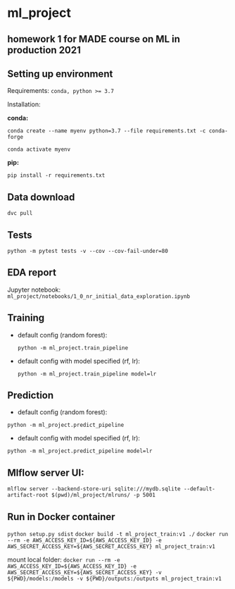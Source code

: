 # ml_project

## homework 1 for MADE course on ML in production 2021

## Setting up environment

Requirements: `conda, python >= 3.7`

Installation:

**conda:**

`conda create --name myenv python=3.7 --file requirements.txt -c conda-forge`

`conda activate myenv`

**pip:**

`pip install -r requirements.txt`

## Data download

`dvc pull`

## Tests

`python -m pytest tests -v --cov --cov-fail-under=80`

## EDA report

Jupyter notebook:
`ml_project/notebooks/1_0_nr_initial_data_exploration.ipynb`

## Training

* default config (random forest):

  `python -m ml_project.train_pipeline`
* default config with model specified (rf, lr):

  `python -m ml_project.train_pipeline model=lr`

## Prediction

* default config (random forest):

`python -m ml_project.predict_pipeline`

* default config with model specified (rf, lr):

`python -m ml_project.predict_pipeline model=lr`

## Mlflow server UI:

`mlflow server --backend-store-uri sqlite:///mydb.sqlite --default-artifact-root $(pwd)/ml_project/mlruns/ -p 5001`


## Run in Docker container
`python setup.py sdist`
`docker build -t ml_project_train:v1 ./`
`docker run --rm -e AWS_ACCESS_KEY_ID=${AWS_ACCESS_KEY_ID} -e AWS_SECRET_ACCESS_KEY=${AWS_SECRET_ACCESS_KEY} ml_project_train:v1`

mount local folder:
`docker run --rm -e AWS_ACCESS_KEY_ID=${AWS_ACCESS_KEY_ID} -e AWS_SECRET_ACCESS_KEY=${AWS_SECRET_ACCESS_KEY} -v ${PWD}/models:/models -v ${PWD}/outputs:/outputs ml_project_train:v1`